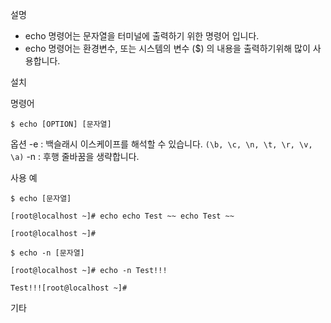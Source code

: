
설명
- echo 명령어는 문자열을 터미널에 출력하기 위한 명령어 입니다.
- echo 명령어는 환경변수, 또는 시스템의 변수 ($) 의 내용을 출력하기위해 많이 사용합니다.

설치

명령어
```
$ echo [OPTION] [문자열]
```

옵션
	-e : 백슬래시 이스케이프를 해석할 수 있습니다. `(\b, \c, \n, \t, \r, \v, \a)`
	-n : 후행 줄바꿈을 생략합니다.


사용 예
```
$ echo [문자열]

[root@localhost ~]# echo echo Test ~~ echo Test ~~

[root@localhost ~]#

$ echo -n [문자열]

[root@localhost ~]# echo -n Test!!!

Test!!![root@localhost ~]#
```

기타
